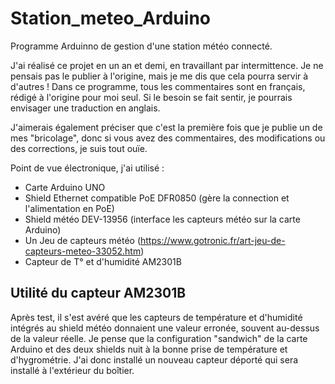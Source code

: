 # Station_meteo_Arduino
Programme Arduinno de gestion d'une station météo connecté.

J'ai réalisé ce projet en un an et demi, en travaillant par intermittence. Je ne pensais pas le publier à l'origine, mais je me dis que cela pourra servir à d'autres !
Dans ce programme, tous les commentaires sont en français, rédigé à l'origine pour moi seul. Si le besoin se fait sentir, je pourrais envisager une traduction en anglais.

J'aimerais également préciser que c'est la première fois que je publie un de mes "bricolage", donc si vous avez des commentaires, des modifications ou des corrections, je suis tout ouïe.

Point de vue électronique, j'ai utilisé :
- Carte Arduino UNO
- Shield Ethernet compatible PoE DFR0850 (gère la connection et l'alimentation en PoE)
- Shield météo DEV-13956 (interface les capteurs météo sur la carte Arduino)
- Un Jeu de capteurs météo (https://www.gotronic.fr/art-jeu-de-capteurs-meteo-33052.htm)
- Capteur de T° et d'humidité AM2301B

## Utilité du capteur AM2301B
Après test, il s'est avéré que les capteurs de température et d'humidité intégrés au shield météo donnaient une valeur erronée, souvent au-dessus de la valeur réelle. Je pense que la configuration "sandwich" de la carte Arduino et des deux shields nuit à la bonne prise de température et d'hygrométrie. J'ai donc installé un nouveau capteur déporté qui sera installé à l'extérieur du boîtier.
